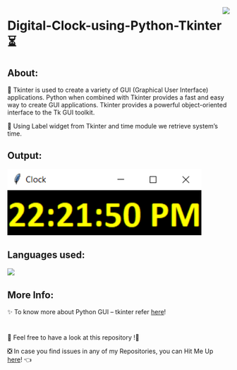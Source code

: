<a ><img src="https://upload.wikimedia.org/wikipedia/commons/4/40/Alarm_Clock_Animation_High_Res.png" align="right" height="150"/></a>

# Digital-Clock-using-Python-Tkinter ⏳

## About:
🔑 Tkinter is used to create a variety of GUI (Graphical User Interface) applications. Python when combined with Tkinter provides a fast and easy way to create GUI          applications. Tkinter provides a powerful object-oriented interface to the Tk GUI toolkit.

🔑 Using Label widget from Tkinter and time module we retrieve system’s time.

## Output:

<a ><img src="https://github.com/Aditya-Bhate/Digital-Clock-using-Python-Tkinter/blob/main/Output.png"  height="150"/></a>

## Languages used:
<code><img height="40" src="https://img.icons8.com/color/48/000000/python--v1.png"/></code>

## More Info:

✨ To know more about Python GUI – tkinter refer [here](https://www.geeksforgeeks.org/python-gui-tkinter/)! 

# 
📣 Feel free to have a look at this repository !🤗

❎ In case you find issues in any of my Repositories, you can Hit Me Up [here](https://github.com/Aditya-Bhate/Aditya-Bhate/issues)! 👈


